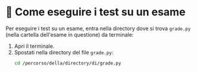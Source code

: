 # **🚀 Come eseguire i test su un esame**

Per eseguire i test su un esame, entra nella directory dove si trova `grade.py` (nella cartella dell'esame in questione) da terminale:

1. Apri il terminale.
2. Spostati nella directory del file `grade.py`:
   ```bash
   cd /percorso/della/directory/di/grade.py
    ```
   
